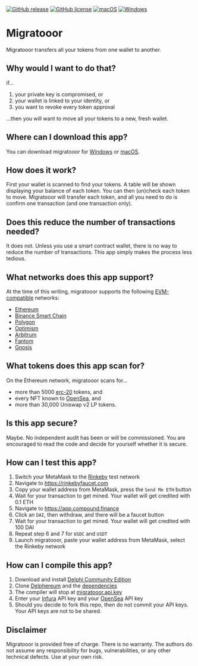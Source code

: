 [![GitHub release](https://img.shields.io/github/release/svanas/migratooor)](https://github.com/svanas/migratooor/releases/latest)
[![GitHub license](https://img.shields.io/github/license/svanas/migratooor)](https://github.com/svanas/migratooor/blob/main/LICENSE)
[![macOS](https://img.shields.io/badge/os-macOS-green)](https://github.com/svanas/migratooor/releases/latest/download/macOS.zip)
[![Windows](https://img.shields.io/badge/os-Windows-green)](https://github.com/svanas/migratooor/releases/latest/download/Windows.zip)

# Migratooor

Migratooor transfers all your tokens from one wallet to another.

## Why would I want to do that?

if...

1. your private key is compromised, or
2. your wallet is linked to your identity, or
3. you want to revoke every token approval

...then you will want to move all your tokens to a new, fresh wallet.

## Where can I download this app?

You can download migratooor for [Windows](https://github.com/svanas/migratooor/releases/latest/download/Windows.zip) or [macOS](https://github.com/svanas/migratooor/releases/latest/download/macOS.zip).

## How does it work?

First your wallet is scanned to find your tokens. A table will be shown displaying your balance of each token. You can then (un)check each token to move. Migratooor will transfer each token, and all you need to do is confirm one transaction (and one transaction only).

## Does this reduce the number of transactions needed?

It does not. Unless you use a smart contract wallet, there is no way to reduce the number of transactions. This app simply makes the process less tedious.

## What networks does this app support?

At the time of this writing, migratooor supports the following [EVM-compatible](https://chainlist.org) networks:
* [Ethereum](https://ethereum.org)
* [Binance Smart Chain](https://www.binance.org/en/smartChain)
* [Polygon](https://polygon.technology)
* [Optimism](https://optimism.io)
* [Arbitrum](https://arbitrum.io)
* [Fantom](https://fantom.foundation)
* [Gnosis](https://www.xdaichain.com)

## What tokens does this app scan for?

On the Ethereum network, migratooor scans for...
* more than 5000 [erc-20](https://ethereum.org/en/developers/docs/standards/tokens/erc-20) tokens, and
* every NFT known to [OpenSea](https://opensea.io), and
* more than 30,000 Uniswap v2 LP tokens.

## Is this app secure?

Maybe. No independent audit has been or will be commissioned. You are encouraged to read the code and decide for yourself whether it is secure.

## How can I test this app?

1. Switch your MetaMask to the [Rinkeby](https://rinkeby.etherscan.io) test network
2. Navigate to https://rinkebyfaucet.com
3. Copy your wallet address from MetaMask, press the `Send Me ETH` button
4. Wait for your transaction to get mined. Your wallet will get credited with 0.1 ETH
5. Navigate to https://app.compound.finance 
6. Click an `DAI`, then withdraw, and there will be a faucet button
7. Wait for your transaction to get mined. Your wallet will get credited with 100 DAI
8. Repeat step 6 and 7 for `USDC` and `USDT`
9. Launch migratooor, paste your wallet address from MetaMask, select the Rinkeby network

## How can I compile this app?

1. Download and install [Delphi Community Edition](https://www.embarcadero.com/products/delphi/starter)
2. Clone [Delphereum](https://github.com/svanas/delphereum) and the [dependencies](https://github.com/svanas/delphereum#dependencies)
3. The compiler will stop at [migratooor.api.key](https://github.com/svanas/migratooor/blob/main/migratooor.api.key)
4. Enter your [Infura](https://infura.io) API key and your [OpenSea](https://opensea.io) API key
5. Should you decide to fork this repo, then do not commit your API keys. Your API keys are not to be shared.

## Disclaimer

Migratooor is provided free of charge. There is no warranty. The authors do not assume any responsibility for bugs, vulnerabilities, or any other technical defects. Use at your own risk.

